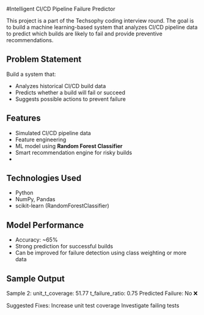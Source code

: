 #Intelligent CI/CD Pipeline Failure Predictor

This project is a part of the Techsophy coding interview round. The goal is to build a machine learning-based system that analyzes CI/CD pipeline data to predict which builds are likely to fail and provide preventive recommendations.
## Problem Statement
Build a system that:
- Analyzes historical CI/CD build data
- Predicts whether a build will fail or succeed
- Suggests possible actions to prevent failure
## Features
- Simulated CI/CD pipeline data 
- Feature engineering 
- ML model using **Random Forest Classifier**
- Smart recommendation engine for risky builds
- 
## Technologies Used
- Python
- NumPy, Pandas
- scikit-learn (RandomForestClassifier)
## Model Performance
- Accuracy: ~65%
- Strong prediction for successful builds
- Can be improved for failure detection using class weighting or more data
## Sample Output
Sample 2:
unit_t_coverage: 51.77
t_failure_ratio: 0.75
Predicted Failure: No ❌

Suggested Fixes:
Increase unit test coverage
Investigate failing tests

